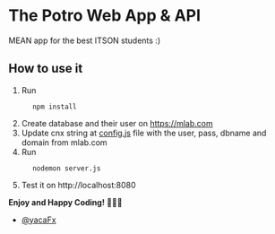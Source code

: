 The Potro Web App & API
===
MEAN app for the best ITSON students :)


## How to use it

1. Run

```
      npm install
```

2. Create database and their user on https://mlab.com
3. Update cnx string at [config.js](config.js) file with the user, pass, dbname and domain from mlab.com
4. Run

```
      nodemon server.js
```

5. Test it on http://localhost:8080

**Enjoy and Happy Coding!** 🖖🖖🖖

- [@yacaFx](http://twitter.com/yacafx)
